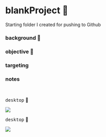 # blankProject  :rocket:
Starting folder I created for pushing to Github

### background  :bell:


### objective :book:


### targeting



### notes


<br/>




<kbd>desktop</kbd>  :rocket:     

![](/images/) 

<kbd>desktop</kbd>  :rocket:     

![](/images/) 



